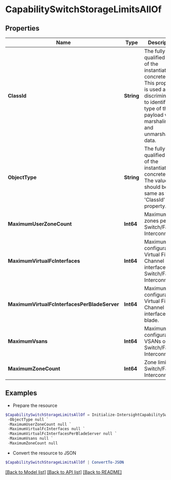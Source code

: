 # CapabilitySwitchStorageLimitsAllOf
## Properties

Name | Type | Description | Notes
------------ | ------------- | ------------- | -------------
**ClassId** | **String** | The fully-qualified name of the instantiated, concrete type. This property is used as a discriminator to identify the type of the payload when marshaling and unmarshaling data. | [default to "capability.SwitchStorageLimits"]
**ObjectType** | **String** | The fully-qualified name of the instantiated, concrete type. The value should be the same as the &#39;ClassId&#39; property. | [default to "capability.SwitchStorageLimits"]
**MaximumUserZoneCount** | **Int64** | Maximum user zones per Switch/Fabric-Interconnect. | [optional] 
**MaximumVirtualFcInterfaces** | **Int64** | Maximum configurable Virtual Fibre Channel interfaces on Switch/Fabric-Interconnect. | [optional] 
**MaximumVirtualFcInterfacesPerBladeServer** | **Int64** | Maximum configurable Virtual Fibre Channel interfaces per blade. | [optional] 
**MaximumVsans** | **Int64** | Maximum configurable VSANs on Switch/Fabric-Interconnect. | [optional] 
**MaximumZoneCount** | **Int64** | Zone limit per Switch/Fabric-Interconnect. | [optional] 

## Examples

- Prepare the resource
```powershell
$CapabilitySwitchStorageLimitsAllOf = Initialize-IntersightCapabilitySwitchStorageLimitsAllOf  -ClassId null `
 -ObjectType null `
 -MaximumUserZoneCount null `
 -MaximumVirtualFcInterfaces null `
 -MaximumVirtualFcInterfacesPerBladeServer null `
 -MaximumVsans null `
 -MaximumZoneCount null
```

- Convert the resource to JSON
```powershell
$CapabilitySwitchStorageLimitsAllOf | ConvertTo-JSON
```

[[Back to Model list]](../README.md#documentation-for-models) [[Back to API list]](../README.md#documentation-for-api-endpoints) [[Back to README]](../README.md)

